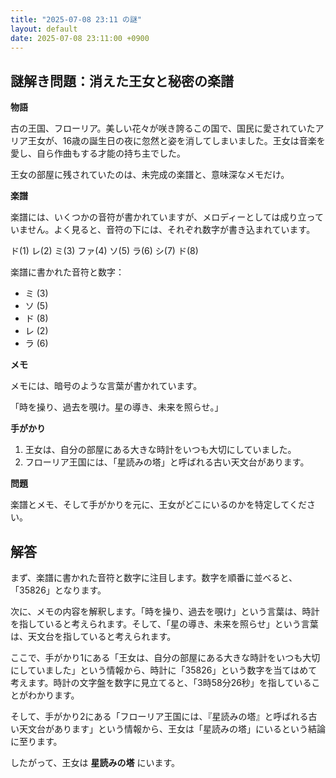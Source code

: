 ```yaml
---
title: "2025-07-08 23:11 の謎"
layout: default
date: 2025-07-08 23:11:00 +0900
---
```

## 謎解き問題：消えた王女と秘密の楽譜

**物語**

古の王国、フローリア。美しい花々が咲き誇るこの国で、国民に愛されていたアリア王女が、16歳の誕生日の夜に忽然と姿を消してしまいました。王女は音楽を愛し、自ら作曲もする才能の持ち主でした。

王女の部屋に残されていたのは、未完成の楽譜と、意味深なメモだけ。

**楽譜**

楽譜には、いくつかの音符が書かれていますが、メロディーとしては成り立っていません。よく見ると、音符の下には、それぞれ数字が書き込まれています。

ド(1) レ(2) ミ(3) ファ(4) ソ(5) ラ(6) シ(7) ド(8)

楽譜に書かれた音符と数字：

*   ミ (3)
*   ソ (5)
*   ド (8)
*   レ (2)
*   ラ (6)

**メモ**

メモには、暗号のような言葉が書かれています。

「時を操り、過去を覗け。星の導き、未来を照らせ。」

**手がかり**

1.  王女は、自分の部屋にある大きな時計をいつも大切にしていました。
2.  フローリア王国には、「星読みの塔」と呼ばれる古い天文台があります。

**問題**

楽譜とメモ、そして手がかりを元に、王女がどこにいるのかを特定してください。

## 解答

まず、楽譜に書かれた音符と数字に注目します。数字を順番に並べると、「35826」となります。

次に、メモの内容を解釈します。「時を操り、過去を覗け」という言葉は、時計を指していると考えられます。そして、「星の導き、未来を照らせ」という言葉は、天文台を指していると考えられます。

ここで、手がかり1にある「王女は、自分の部屋にある大きな時計をいつも大切にしていました」という情報から、時計に「35826」という数字を当てはめて考えます。時計の文字盤を数字に見立てると、「3時58分26秒」を指していることがわかります。

そして、手がかり2にある「フローリア王国には、『星読みの塔』と呼ばれる古い天文台があります」という情報から、王女は「星読みの塔」にいるという結論に至ります。

したがって、王女は **星読みの塔** にいます。
